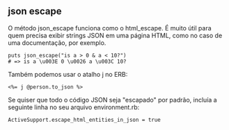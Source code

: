 ## json escape

O método json\_escape funciona como o html\_escape. É muito útil para quem precisa exibir strings JSON em uma página HTML, como no caso de uma documentação, por exemplo.

	puts json_escape("is a > 0 & a < 10?")
	# => is a \u003E 0 \u0026 a \u003C 10?

Também podemos usar o atalho j no ERB:

	<%= j @person.to_json %>

Se quiser que todo o código JSON seja "escapado" por padrão, incluía a seguinte linha no seu arquivo environment.rb:

	ActiveSupport.escape_html_entities_in_json = true
